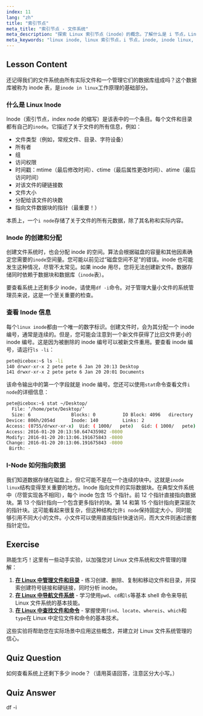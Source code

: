 ```yaml
---
index: 11
lang: "zh"
title: "索引节点"
meta_title: "索引节点 - 文件系统"
meta_description: "探索 Linux 索引节点（inode）的概念。了解什么是 i 节点，Linux 中的 inode 如何管理文件元数据，以及如何使用 `df -i` 和 `ls -li` 检查 inode 使用情况。"
meta_keywords: "linux inode, linux 索引节点，i 节点，inode, inode linux, 索引节点号，文件系统，df -i, ls -li, stat"
---
```


## Lesson Content

还记得我们的文件系统由所有实际文件和一个管理它们的数据库组成吗？这个数据库被称为 inode 表，是`inode in linux`工作原理的基础部分。

### 什么是 Linux Inode

Inode（索引节点，index node 的缩写）是该表中的一个条目。每个文件和目录都有自己的`inode`。它描述了关于文件的所有信息，例如：

- 文件类型（例如，常规文件、目录、字符设备）
- 所有者
- 组
- 访问权限
- 时间戳：mtime（最后修改时间）、ctime（最后属性更改时间）、atime（最后访问时间）
- 对该文件的硬链接数
- 文件大小
- 分配给该文件的块数
- 指向文件数据块的指针（最重要！）

本质上，一个`i node`存储了关于文件的所有元数据，除了其名称和实际内容。

### Inode 的创建和分配

创建文件系统时，也会分配 inode 的空间。算法会根据磁盘的容量和其他因素确定您需要的`inode`空间量。您可能以前见过“磁盘空间不足”的错误。inode 也可能发生这种情况，尽管不太常见。如果 inode 用尽，您将无法创建新文件。数据存储同时依赖于数据块和数据库（`inode`表）。

要查看系统上还剩多少 inode，请使用`df -i`命令。对于管理大量小文件的系统管理员来说，这是一个至关重要的检查。

### 查看 Inode 信息

每个`linux inode`都由一个唯一的数字标识。创建文件时，会为其分配一个 inode 编号，通常是连续的。但是，您可能会注意到一个新文件获得了比旧文件更小的 inode 编号。这是因为被删除的 inode 编号可以被新文件重用。要查看 inode 编号，请运行`ls -li`：

```bash
pete@icebox:~$ ls -li
140 drwxr-xr-x 2 pete pete 6 Jan 20 20:13 Desktop
141 drwxr-xr-x 2 pete pete 6 Jan 20 20:01 Documents
```

该命令输出中的第一个字段就是 inode 编号。您还可以使用`stat`命令查看文件`i node`的详细信息：

```bash
pete@icebox:~$ stat ~/Desktop/
  File: ‘/home/pete/Desktop/’
  Size: 6               Blocks: 0          IO Block: 4096   directory
Device: 806h/2054d      Inode: 140         Links: 2
Access: (0755/drwxr-xr-x)  Uid: ( 1000/   pete)   Gid: ( 1000/   pete)
Access: 2016-01-20 20:13:50.647435982 -0800
Modify: 2016-01-20 20:13:06.191675843 -0800
Change: 2016-01-20 20:13:06.191675843 -0800
 Birth: -
```

### I-Node 如何指向数据

我们知道数据存储在磁盘上，但它可能不是在一个连续的块中。这就是`inode linux`结构变得至关重要的地方。Inode 指向文件的实际数据块。在典型文件系统中（尽管实现各不相同），每个 inode 包含 15 个指针。前 12 个指针直接指向数据块。第 13 个指针指向一个包含更多指针的块。第 14 和第 15 个指针指向更深层次的指针块。这可能看起来很复杂，但这种结构允许`i node`保持固定大小，同时能够引用不同大小的文件。小文件可以使用直接指针快速访问，而大文件则通过嵌套指针定位。

## Exercise

熟能生巧！这里有一些动手实验，以加强您对 Linux 文件系统和文件管理的理解：

1. **[在 Linux 中管理文件和目录](https://labex.io/zh/labs/comptia-manage-files-and-directories-in-linux-590835)** - 练习创建、删除、复制和移动文件和目录，并探索创建符号链接和硬链接，同时分析 inode。
2. **[在 Linux 中导航文件系统](https://labex.io/zh/labs/comptia-navigate-the-filesystem-in-linux-590971)** - 学习使用`pwd`、`cd`和`ls`等基本 shell 命令来导航 Linux 文件系统的基本技能。
3. **[在 Linux 中查找文件和命令](https://labex.io/zh/labs/comptia-find-files-and-commands-in-linux-590834)** - 掌握使用`find`、`locate`、`whereis`、`which`和`type`在 Linux 中定位文件和命令的基本技术。

这些实验将帮助您在实际场景中应用这些概念，并建立对 Linux 文件系统管理的信心。

## Quiz Question

如何查看系统上还剩下多少 inode？（请用英语回答，注意区分大小写。）

## Quiz Answer

df -i
